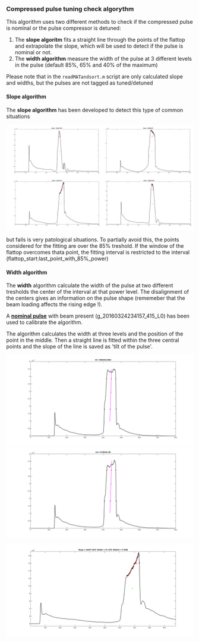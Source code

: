 ### Compressed pulse tuning check algorythm

This algorithm uses two different methods to check if the compressed pulse is nominal or the pulse compressor is detuned:

1. The **slope algoritm** fits a straight line through the points of the flattop and extrapolate the slope, which will be used to detect if the pulse is nominal or not.
2. The **width algorithm** measure the width of the pulse at 3 different levels in the pulse (default 85%, 65% and 40% of the maximum)

Please note that in the `readMATandsort.m` script are only calculated slope and widths, but the pulses are not tagged as tuned/detuned

#### Slope algorithm

The **slope algorithm** has been developed to detect this type of common situations

![sit](https://github.com/esenes/Dogleg-analysis/blob/master/manual/images/pjimage%20(1).jpg)

but fails is very patological situations. To partially avoid this, the points considered for the fitting are over the 85% treshold. If the window of the flattop overcomes thata point, the fitting interval is restricted to the interval (flattop_start:last_point_with_85%_power)

#### Width algorithm

The **width** algorithm calculate the width of the pulse at two different tresholds the center of the interval at that power level. The disalignment of the centers gives an information on the pulse shape (rememeber that the beam loading affects the rising edge !). 

A [**nominal pulse**](https://github.com/esenes/Dogleg-analysis/blob/master/manual/images/nominal_pulse.bmp) with beam present (g_20160324234157_415_L0) has been used to calibrate the algorithm.

The algorithm calculates the width at three levels and the position of the point in the middle. Then a straight line is fitted within the three central points and the slope of the line is saved as 'tilt of the pulse'.

![np1](https://github.com/esenes/Dogleg-analysis/blob/master/manual/images/nominal_p1.bmp)
![np2](https://github.com/esenes/Dogleg-analysis/blob/master/manual/images/nominal1.bmp)



![slp](https://github.com/esenes/Dogleg-analysis/blob/master/manual/images/slopeMet.bmp)
